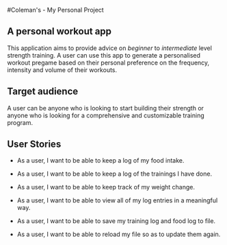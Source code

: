 #Coleman's -  My Personal Project

## A personal workout app

This application aims to provide advice on *beginner* to *intermediate* level strength training.
A user can use this app to generate a personalised workout pregame based on their personal preference on the frequency, intensity and volume of their workouts.

## Target audience

A user can be anyone who is looking to start building their strength or anyone who is looking for a comprehensive and customizable training program.

## User Stories

- As a user, I want to be able to keep a log of my food intake.
- As a user, I want to be able to keep a log of the trainings I have done. 
- As a user, I want to be able to keep track of my weight change.
- As a user, I want to be able to view all of my log entries in a meaningful way.

- As a user, I want to be able to save my training log and food log to file.
- As a user, I want to be able to reload my file so as to update them again.


